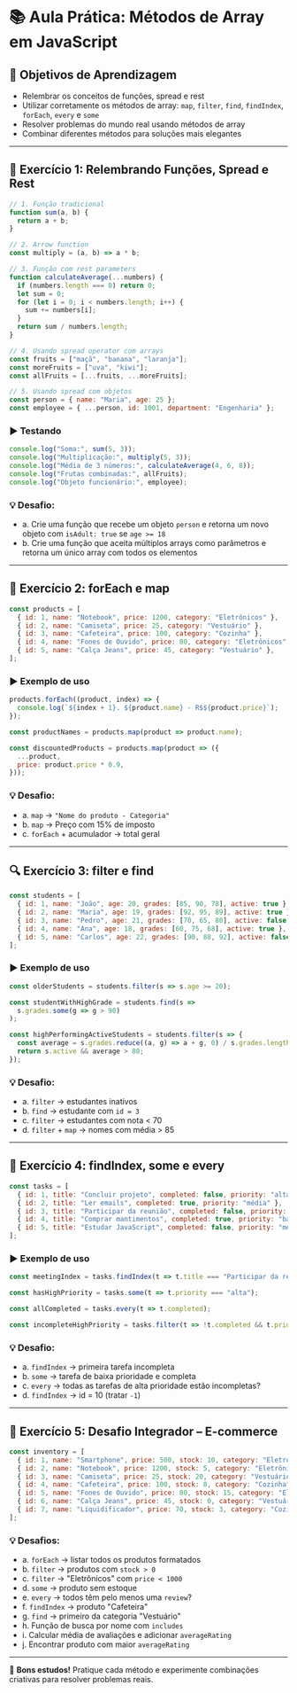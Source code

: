 # 📚 Aula Prática: Métodos de Array em JavaScript

## 🎯 Objetivos de Aprendizagem
- Relembrar os conceitos de funções, spread e rest
- Utilizar corretamente os métodos de array: `map`, `filter`, `find`, `findIndex`, `forEach`, `every` e `some`
- Resolver problemas do mundo real usando métodos de array
- Combinar diferentes métodos para soluções mais elegantes

---

## 🧠 Exercício 1: Relembrando Funções, Spread e Rest

```js
// 1. Função tradicional
function sum(a, b) {
  return a + b;
}

// 2. Arrow function
const multiply = (a, b) => a * b;

// 3. Função com rest parameters
function calculateAverage(...numbers) {
  if (numbers.length === 0) return 0;
  let sum = 0;
  for (let i = 0; i < numbers.length; i++) {
    sum += numbers[i];
  }
  return sum / numbers.length;
}

// 4. Usando spread operator com arrays
const fruits = ["maçã", "banana", "laranja"];
const moreFruits = ["uva", "kiwi"];
const allFruits = [...fruits, ...moreFruits];

// 5. Usando spread com objetos
const person = { name: "Maria", age: 25 };
const employee = { ...person, id: 1001, department: "Engenharia" };
```

### ▶️ Testando
```js
console.log("Soma:", sum(5, 3));
console.log("Multiplicação:", multiply(5, 3));
console.log("Média de 3 números:", calculateAverage(4, 6, 8));
console.log("Frutas combinadas:", allFruits);
console.log("Objeto funcionário:", employee);
```

### 💡 Desafio:
- a. Crie uma função que recebe um objeto `person` e retorna um novo objeto com `isAdult: true` se `age >= 18`
- b. Crie uma função que aceita múltiplos arrays como parâmetros e retorna um único array com todos os elementos

---

## 🔄 Exercício 2: forEach e map

```js
const products = [
  { id: 1, name: "Notebook", price: 1200, category: "Eletrônicos" },
  { id: 2, name: "Camiseta", price: 25, category: "Vestuário" },
  { id: 3, name: "Cafeteira", price: 100, category: "Cozinha" },
  { id: 4, name: "Fones de Ouvido", price: 80, category: "Eletrônicos" },
  { id: 5, name: "Calça Jeans", price: 45, category: "Vestuário" },
];
```

### ▶️ Exemplo de uso
```js
products.forEach((product, index) => {
  console.log(`${index + 1}. ${product.name} - R$${product.price}`);
});

const productNames = products.map(product => product.name);

const discountedProducts = products.map(product => ({
  ...product,
  price: product.price * 0.9,
}));
```

### 💡 Desafio:
- a. `map` → `"Nome do produto - Categoria"`
- b. `map` → Preço com 15% de imposto
- c. `forEach` + acumulador → total geral

---

## 🔍 Exercício 3: filter e find

```js
const students = [
  { id: 1, name: "João", age: 20, grades: [85, 90, 78], active: true },
  { id: 2, name: "Maria", age: 19, grades: [92, 95, 89], active: true },
  { id: 3, name: "Pedro", age: 21, grades: [70, 65, 80], active: false },
  { id: 4, name: "Ana", age: 18, grades: [60, 75, 68], active: true },
  { id: 5, name: "Carlos", age: 22, grades: [90, 88, 92], active: false },
];
```

### ▶️ Exemplo de uso
```js
const olderStudents = students.filter(s => s.age >= 20);

const studentWithHighGrade = students.find(s =>
  s.grades.some(g => g > 90)
);

const highPerformingActiveStudents = students.filter(s => {
  const average = s.grades.reduce((a, g) => a + g, 0) / s.grades.length;
  return s.active && average > 80;
});
```

### 💡 Desafio:
- a. `filter` → estudantes inativos
- b. `find` → estudante com `id = 3`
- c. `filter` → estudantes com nota < 70
- d. `filter` + `map` → nomes com média > 85

---

## 📌 Exercício 4: findIndex, some e every

```js
const tasks = [
  { id: 1, title: "Concluir projeto", completed: false, priority: "alta" },
  { id: 2, title: "Ler emails", completed: true, priority: "média" },
  { id: 3, title: "Participar da reunião", completed: false, priority: "alta" },
  { id: 4, title: "Comprar mantimentos", completed: true, priority: "baixa" },
  { id: 5, title: "Estudar JavaScript", completed: false, priority: "média" }
];
```

### ▶️ Exemplo de uso
```js
const meetingIndex = tasks.findIndex(t => t.title === "Participar da reunião");

const hasHighPriority = tasks.some(t => t.priority === "alta");

const allCompleted = tasks.every(t => t.completed);

const incompleteHighPriority = tasks.filter(t => !t.completed && t.priority === "alta");
```

### 💡 Desafio:
- a. `findIndex` → primeira tarefa incompleta
- b. `some` → tarefa de baixa prioridade e completa
- c. `every` → todas as tarefas de alta prioridade estão incompletas?
- d. `findIndex` → id = 10 (tratar `-1`)

---

## 🛒 Exercício 5: Desafio Integrador – E-commerce

```js
const inventory = [
  { id: 1, name: "Smartphone", price: 500, stock: 10, category: "Eletrônicos", reviews: [4, 5, 3, 5, 4] },
  { id: 2, name: "Notebook", price: 1200, stock: 5, category: "Eletrônicos", reviews: [5, 4, 5, 5, 3] },
  { id: 3, name: "Camiseta", price: 25, stock: 20, category: "Vestuário", reviews: [4, 3, 4, 5] },
  { id: 4, name: "Cafeteira", price: 100, stock: 8, category: "Cozinha", reviews: [3, 2, 5, 4, 2] },
  { id: 5, name: "Fones de Ouvido", price: 80, stock: 15, category: "Eletrônicos", reviews: [4, 4, 5, 5, 5, 4] },
  { id: 6, name: "Calça Jeans", price: 45, stock: 0, category: "Vestuário", reviews: [4, 3, 4] },
  { id: 7, name: "Liquidificador", price: 70, stock: 3, category: "Cozinha", reviews: [3, 4, 3, 5] }
];
```

### 💡 Desafios:
- a. `forEach` → listar todos os produtos formatados
- b. `filter` → produtos com `stock > 0`
- c. `filter` → "Eletrônicos" com `price < 1000`
- d. `some` → produto sem estoque
- e. `every` → todos têm pelo menos uma `review`?
- f. `findIndex` → produto "Cafeteira"
- g. `find` → primeiro da categoria "Vestuário"
- h. Função de busca por nome com `includes`
- i. Calcular média de avaliações e adicionar `averageRating`
- j. Encontrar produto com maior `averageRating`

---

🚀 **Bons estudos!** Pratique cada método e experimente combinações criativas para resolver problemas reais.
